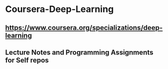 # Coursera-Deep-Learning
## https://www.coursera.org/specializations/deep-learning
## Lecture Notes and Programming Assignments for Self repos
